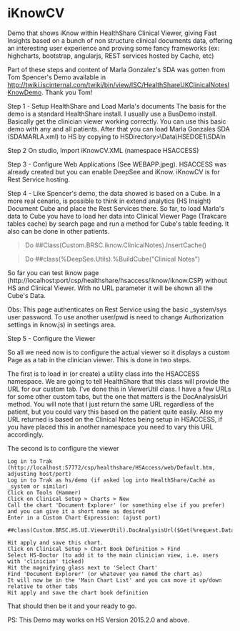 # iKnowCV

Demo that shows iKnow within HealthShare Clinical Viewer, giving Fast Insights based on a bunch of non structure clinical documents data, offering an interesting user experience and proving some fancy frameworks (ex: highcharts, bootstrap, angularjs, REST services hosted by Cache, etc)


Part of these steps and content of Marla Gonzalez's SDA was gotten from Tom Spencer's Demo available in http://twiki.iscinternal.com/twiki/bin/view/ISC/HealthShareUKClinicalNotesIKnowDemo. Thank you Tom!

Step 1 - Setup HealthShare and Load Marla's documents 
The basis for the demo is a standard HealthShare install. I usually use a BusDemo install. Basically get the clinician viewer working correctly. You can use this basic demo with any and all patients. After that you can load Marla Gonzales SDA (SDAMARLA.xml) to HS by copying to HSDirectory>\Data\HSEDGE1\SDAIn

Step 2 
On studio, Import iKnowCV.XML (namespace HSACCESS)

Step 3 - Configure Web Applications (See WEBAPP.jpeg). HSACCESS was already created but you can enable DeepSee and iKnow. iKnowCV is for Rest Service hosting.

Step 4 -  Like Spencer's demo, the data showed is based on a Cube. In a more real cenario, is possible to think in extend analytics (HS Insight) Document Cube and place the Rest Services there. So far, to load Marla's data to Cube you have to load her data into Clinical Viewer Page (Trakcare tables cache) by search page and run a method for Cube's table feeding. It also can be done in other patients. 

> Do ##Class(Custom.BRSC.iknow.ClinicalNotes).InsertCache()

> Do ##class(%DeepSee.Utils).%BuildCube("Clinical Notes")


So far you can test iknow page (http://localhost:port/csp/healthshare/hsaccess/iknow/iknow.CSP) without HS and Clinical Viewer. With no URL parameter it will be shown all the Cube's Data.

Obs: This page authenticates on Rest Service using the basic _system/sys user password. To use another user/pwd is need to change Authorization settings in iknow.js) in seetings area.

Step 5 - Configure the Viewer

So all we need now is to configure the actual viewer so it displays a custom Page as a tab in the clinician viewer. This is done in two steps.

The first is to load in (or create) a utility class into the HSACCESS namespace. We are going to tell HealthShare that this class will provide the URL for our custom tab. I've done this in  ViewerUtil class. I have a few URLs for some other custom tabs, but the one that matters is the DocAnalysisUrl method. You will note that I just return the same URL regardless of the patient, but you could vary this based on the patient quite easily. Also my URL returned is based on the Clinical Notes being setup in HSACCESS, if you have placed this in another namespace you need to vary this URL accordingly.

The second is to configure the viewer 

    Log in to Trak (http://localhost:57772/csp/healthshare/HSAccess/web/Default.htm, adjusting host/port) 
    Log in to Trak as hs/demo (if asked log into HealthShare/Caché as _system or similar)
    Click on Tools (Hammer)
    Click on Clinical Setup > Charts > New
    Call the chart 'Document Explorer' (or something else if you prefer) and you can give it a short name as desired
    Enter in a Custom Chart Expression: (ajust port)
    	 ##class(Custom.BRSC.HS.UI.ViewerUtil).DocAnalysisUrl($Get(%request.Data("PatientID",1)),57772)

    Hit apply and save this chart.
    Click on Clinical Setup > Chart Book Definition > Find
    Select HS-Doctor (to add it to the main clinician view, i.e. users with 'clinician' ticked)
    Hit the magnifying glass next to 'Select Chart'
    Find 'Document Explorer' (or whatever you named the chart as)
    It will now be in the 'Main Chart List' and you can move it up/down relative to other tabs
    Hit apply and save the chart book definition 

That should then be it and your ready to go. 


PS: This Demo may works on HS Version 2015.2.0 and above.

